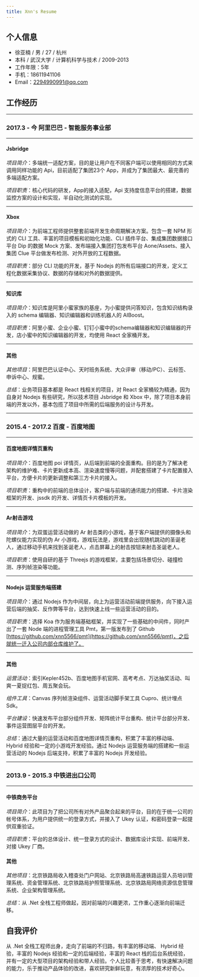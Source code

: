 ```yaml
---
title: Xnn's Resume
---
```


## 个人信息

- 徐亚楠 / 男 / 27 / 杭州
- 本科 / 武汉大学 / 计算机科学与技术 / 2009-2013
- 工作年限：5年
- 手机：18611941106
- Email：2294990991@qq.com

## 工作经历

---

### 2017.3 - 今 阿里巴巴 - 智能服务事业部

---

#### Jsbridge

*项目简介*：多端统一适配方案，目的是让用户在不同客户端可以使用相同的方式来调用同样功能的 Api，目前适配了集团23个 App，并成为了集团最大、最完善的多端适配方案。

*项目职责*：核心代码的研发，App的接入适配，Api 支持度信息平台的搭建，数据监控方案的设计和实现，半自动化测试的实现。

---

#### Xbox

*项目简介*：为前端工程师提供整套前端开发生命周期解决方案。包含一套 NPM 形式的 CLI 工具、丰富的项目模板和初始化功能、CLI 插件平台、集成集团数据接口平台 Dip 的数据 Mock 方案、发布端接入集团打包发布平台 Aone/Assets、接入集团 Clue 平台做发布检测、对外开放的工程数据。

*项目职责*：部分 CLI 功能的开发，基于 Nodejs 的所有后端接口的开发，定义工程化数据采集协议、数据的存储和对外的数据提供。

---

#### 知识库

*项目简介*：知识库是阿里小蜜家族的基座，为小蜜提供问答知识，包含知识结构录入的 schema 编辑器、知识编辑器和训练机器人的 AIBoost。

*项目职责*：阿里小蜜、企业小蜜、钉钉小蜜中的schema编辑器和知识编辑器的开发，店小蜜中的知识编辑器的开发，均使用 React 全家桶开发。

---

#### 其他

*其他项目*：阿里巴巴认证中心、天时班务系统、大众评审（移动/PC）、云标签、申诉中心、规蜜。

*总结*：业务项目基本都是 React 栈相关的项目，对 React 全家桶较为精通，因为自身对 Nodejs 有些研究，所以技术项目 Jsbridge 和 Xbox 中，除了项目本身前端的开发以外，基本包揽了项目中所需的后端服务的设计与开发。

---

### 2015.4 - 2017.2 百度 - 百度地图

---

#### 百度地图详情页重构

*项目简介*：百度地图 poi 详情页，从后端到前端的全面重构。目的是为了解决老架构的维护难、卡片更新成本高、渲染速度慢等问题，并配套搭建了卡片配置接入平台，方便卡片的更新调整和第三方卡片的接入。

*项目职责*：重构中的前端的总体设计，客户端与前端的通讯能力的搭建、卡片渲染框架的开发、jssdk 的开发、详情页卡片模板的开发。

---

#### Ar射击游戏

*项目简介*：为双蛋运营活动做的 Ar 射击类的小游戏，基于客户端提供的摄像头和陀螺仪能力实现的伪 Ar 小游戏，游戏玩法是，游戏里会出现随机跳动的圣诞老人，通过移动手机来找到圣诞老人，点击屏幕上的射击按钮来射击圣诞老人。

*项目职责*：使用自研的基于 Threejs 的游戏框架，主要包括场景切分、碰撞检测、序列帧渲染等功能。

---

#### Nodejs 运营服务端搭建

*项目简介*：通过 Nodejs 作为中间层，向上为运营活动前端提供服务，向下接入运营后端的抽奖、反作弊等平台，达到快速上线一些运营活动的目的。

*项目职责*：选择 Koa 作为服务端基础框架，并实现了一些基础的中间件，同时产出了一套 Node 端的进程管理工具 Pmt，第一版发布到了 Github [https://github.com/xnn5566/pmt](https://github.com/xnn5566/pmt)，之后就统一迁入公司内部仓库维护了。

---

#### 其他

*运营活动*：索引Kepler452b、百度地图手机官网、高考考点、万达抽奖活动、叫爽一夏捉红包、周五聚会玩。

*组件工具*：Canvas 序列帧渲染组件、运营活动脚手架工具 Cupro、统计埋点 Sdk。

*平台建设*：快速发布平台部分组件开发、矩阵统计平台重构、统计平台部分开发、事件运营图层平台的开发。

*总结*：通过大量的运营活动和百度地图详情页重构，积累了丰富的移动端、 Hybrid 经验和一定的小游戏开发经验。通过 Nodejs 运营服务端的搭建和一些运营活动的 Nodejs 后端支持，积累了丰富的 Nodejs 开发经验。

---

### 2013.9 - 2015.3 中铁进出口公司

---

#### 中铁商务平台

*项目简介*：此项目为了把公司所有对外产品聚合起来的平台，目的在于统一公司的帐号体系，为用户提供统一的登录方式，并接入了 Ukey 认证，和密码登录一起提供双重验证。

*项目职责*：平台的总体设计、统一登录方式的设计、数据库设计实现、前端开发、对接 Ukey 厂商。

#### 其他

*其他项目*：北京铁路局收入稽查处门户网站、北京铁路局高速铁路运营人员培训管理系统、资金管理系统、北京铁路局护照管理系统、北京铁路局网络资源信息管理系统、企业架构管理系统。

*总结*：从 .Net 全栈工程师做起，因对前端的兴趣更浓，工作重心逐渐向前端迁移。

## 自我评价

从 .Net 全栈工程师出身，走向了前端的不归路，有丰富的移动端、 Hybrid 经验，丰富的 Nodejs 经验和一定的后端经验，丰富的 React 栈的后台系统经验，并有一定的大型项目的架构经验和带人经验。个人比较善于思考，有快速解决问题的能力，乐于推动产品体验的改进，喜欢研究新鲜玩意，有浓厚的技术好奇心。
